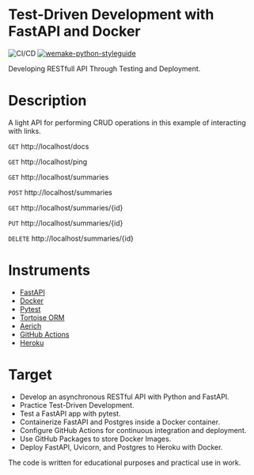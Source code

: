 <div class="one"><h1>Test-Driven Development with FastAPI and Docker</h1></div>

![CI/CD](https://github.com/kutuzov13/fastapi/actions/workflows/main.yml/badge.svg?branch=master)
[![wemake-python-styleguide](https://img.shields.io/badge/style-wemake-000000.svg)](https://github.com/wemake-services/wemake-python-styleguide)

Developing RESTfull API Through Testing and Deployment.

# Description

A light API for performing CRUD operations in this example of interacting with links.

`GET` http://localhost/docs

`GET` http://localhost/ping

`GET` http://localhost/summaries

`POST` http://localhost/summaries

`GET` http://localhost/summaries/{id}

`PUT` http://localhost/summaries/{id}

`DELETE` http://localhost/summaries/{id}


# Instruments

- [FastAPI](https://fastapi.tiangolo.com/)
- [Docker](https://www.docker.com/)
- [Pytest](https://docs.pytest.org/en/6.2.x/)
- [Tortoise ORM](https://tortoise-orm.readthedocs.io/en/latest/)
- [Aerich](https://github.com/tortoise/aerich)
- [GitHub Actions](https://github.com/features/actions)
- [Heroku](https://dashboard.heroku.com/)


# Target
 - Develop an asynchronous RESTful API with Python and FastAPI.
 - Practice Test-Driven Development.
 - Test a FastAPI app with pytest.
 - Containerize FastAPI and Postgres inside a Docker container.
 - Configure GitHub Actions for continuous integration and deployment.
 - Use GitHub Packages to store Docker Images.
 - Deploy FastAPI, Uvicorn, and Postgres to Heroku with Docker.

The code is written for educational purposes and practical use in work.
